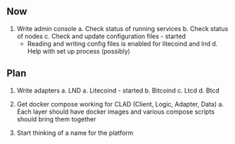 ## Now

1. Write admin console
  a. Check status of running services
  b. Check status of nodes
  c. Check and update configuration files - started
    - Reading and writing config files is enabled for litecoind and lnd
  d. Help with set up process (possibly)

## Plan

1. Write adapters
  a. LND
  a. Litecoind - started
  b. Bitcoind
  c. Ltcd
  d. Btcd

1. Get docker compose working for CLAD (Client, Logic, Adapter, Data)
  a. Each layer should have docker images and various compose scripts should bring them together

1. Start thinking of a name for the platform
